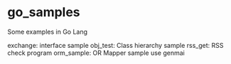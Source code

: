 # go_samples
Some examples in Go Lang

exchange:  interface sample
obj_test:  Class hierarchy sample
rss_get:  RSS check program
orm_sample: OR Mapper sample use genmai
